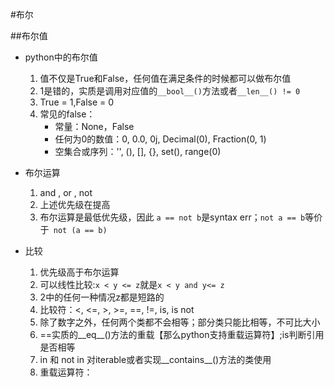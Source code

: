#布尔

##布尔值

- python中的布尔值
    1. 值不仅是True和False，任何值在满足条件的时候都可以做布尔值
    2. 1是错的，实质是调用对应值的`__bool__()`方法或者`__len__() != 0`
    3. True = 1,False = 0
    4. 常见的false：
        - 常量：None，False
        - 任何为0的数值：0, 0.0, 0j, Decimal(0), Fraction(0, 1)
        - 空集合或序列：'', (), [], {}, set(), range(0)

- 布尔运算
    1. and , or , not
    2. 上述优先级在提高
    3. 布尔运算是最低优先级，因此 `a == not b`是syntax err；`not a == b`等价于` not (a == b)`
    
- 比较
    1. 优先级高于布尔运算
    2. 可以线性比较:`x < y <= z`就是`x < y and y<= z`
    3. 2中的任何一种情况z都是短路的
    4. 比较符：<, <=, >, >=, ==, !=, is, is not
    5. 除了数字之外，任何两个类都不会相等；部分类只能比相等，不可比大小
    6. ==实质的__eq__()方法的重载【那么python支持重载运算符】;is判断引用是否相等
    7. in 和 not in 对iterable或者实现__contains__()方法的类使用
    8. 重载运算符：
    